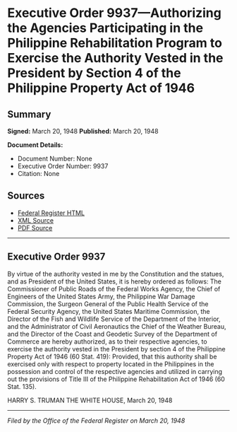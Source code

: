 # Executive Order 9937—Authorizing the Agencies Participating in the Philippine Rehabilitation Program to Exercise the Authority Vested in the President by Section 4 of the Philippine Property Act of 1946

## Summary

**Signed:** March 20, 1948
**Published:** March 20, 1948

**Document Details:**
- Document Number: None
- Executive Order Number: 9937
- Citation: None

## Sources
- [Federal Register HTML](https://www.presidency.ucsb.edu/documents/executive-order-9937-authorizing-the-agencies-participating-the-philippine-rehabilitation)
- [XML Source](None)
- [PDF Source](None)

---

## Executive Order 9937

By virtue of the authority vested in me by the Constitution and the statues, and as President of the United States, it is hereby ordered as follows:
The Commissioner of Public Roads of the Federal Works Agency, the Chief of Engineers of the United States Army, the Philippine War Damage Commission, the Surgeon General of the Public Health Service of the Federal Security Agency, the United States Maritime Commission, the Director of the Fish and Wildlife Service of the Department of the Interior, and the Administrator of Civil Aeronautics the Chief of the Weather Bureau, and the Director of the Coast and Geodetic Survey of the Department of Commerce are hereby authorized, as to their respective agencies, to exercise the authority vested in the President by section 4 of the Philippine Property Act of 1946 (60 Stat. 419): Provided, that this authority shall be exercised only with respect to property located in the Philippines in the possession and control of the respective agencies and utilized in carrying out the provisions of Title III of the Philippine Rehabilitation Act of 1946 (60 Stat. 135).

HARRY S. TRUMAN
THE WHITE HOUSE,
March 20, 1948

---

*Filed by the Office of the Federal Register on March 20, 1948*
